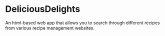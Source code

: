 DeliciousDelights
=================

An html-based web app that allows you to search through different recipes from various recipe management websites. 